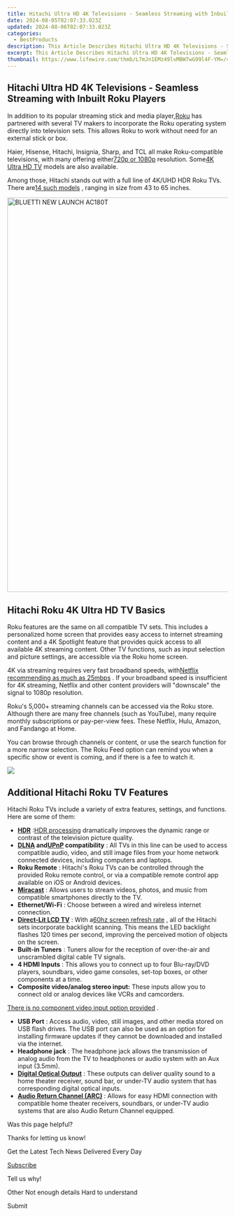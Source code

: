 ```yaml
---
title: Hitachi Ultra HD 4K Televisions - Seamless Streaming with Inbuilt Roku Players
date: 2024-08-05T02:07:33.023Z
updated: 2024-08-06T02:07:33.023Z
categories:
  - BestProducts
description: This Article Describes Hitachi Ultra HD 4K Televisions - Seamless Streaming with Inbuilt Roku Players
excerpt: This Article Describes Hitachi Ultra HD 4K Televisions - Seamless Streaming with Inbuilt Roku Players
thumbnail: https://www.lifewire.com/thmb/L7mJn1EMz49lvMBW7wG99l4F-YM=/400x300/filters:no_upscale():max_bytes(150000):strip_icc():format(webp)/hitachi-roku-tv-example-a-57f7be5c5f9b586c355d1bd4.jpg
---
```


## Hitachi Ultra HD 4K Televisions - Seamless Streaming with Inbuilt Roku Players
 In addition to its popular streaming stick and media player,[Roku](https://www.lifewire.com/what-is-a-roku-4142216) has partnered with several TV makers to incorporate the Roku operating system directly into television sets. This allows Roku to work without need for an external stick or box.

 Haier, Hisense, Hitachi, Insignia, Sharp, and TCL all make Roku-compatible televisions, with many offering either[720p or 1080p](https://www.lifewire.com/720p-1080i-1080p-explained-3276378) resolution. Some[4K Ultra HD TV](https://www.lifewire.com/4k-resolution-overview-and-perspective-1846842) models are also available.

 Among those, Hitachi stands out with a full line of 4K/UHD HDR Roku TVs. There are[14 such models](https://www.hitachi.us/dsd/ce/) , ranging in size from 43 to 65 inches.

<!-- affiliate ads begin -->
<a href="https://bluettide.pxf.io/c/5597632/2042332/17092" target="_top" id="2042332"><img src="//a.impactradius-go.com/display-ad/17092-2042332" border="0" alt="BLUETTI NEW LAUNCH AC180T" width="960" height="900"/></a><img height="0" width="0" src="https://imp.pxf.io/i/5597632/2042332/17092" style="position:absolute;visibility:hidden;" border="0" />
<!-- affiliate ads end -->
## Hitachi Roku 4K Ultra HD TV Basics

 Roku features are the same on all compatible TV sets. This includes a personalized home screen that provides easy access to internet streaming content and a 4K Spotlight feature that provides quick access to all available 4K streaming content. Other TV functions, such as input selection and picture settings, are accessible via the Roku home screen.

 4K via streaming requires very fast broadband speeds, with[Netflix recommending as much as 25mbps](https://www.lifewire.com/how-to-stream-netflix-in-4k-1847830) . If your broadband speed is insufficient for 4K streaming, Netflix and other content providers will "downscale" the signal to 1080p resolution.

 Roku's 5,000+ streaming channels can be accessed via the Roku store. Although there are many free channels (such as YouTube), many require monthly subscriptions or pay-per-view fees. These Netflix, Hulu, Amazon, and Fandango at Home.

 You can browse through channels or content, or use the search function for a more narrow selection. The Roku Feed option can remind you when a specific show or event is coming, and if there is a fee to watch it.

<!-- affiliate ads begin -->
<a href="https://shop.copernic.com/order/checkout.php?PRODS=41033101&QTY=1&AFFILIATE=108875&CART=1"><img src="https://secure.2checkout.com/images/merchant/8d30aa96e72440759f74bd2306c1fa3d/Copernic-2023-Affiliate-728x90-Elite.png" border="0"></a>
<!-- affiliate ads end -->
## Additional Hitachi Roku TV Features

 Hitachi Roku TVs include a variety of extra features, settings, and functions. Here are some of them:

* [**HDR**](https://www.lifewire.com/difference-between-hdr-and-4k-4176961) :[HDR processing](https://www.lifewire.com/dolby-vision-and-hdr10-4060427) dramatically improves the dynamic range or contrast of the television picture quality.
* **[DLNA](https://www.lifewire.com/what-is-dlna-1847363) and[UPnP](https://shop-links.co/link/?exclusive=1&publisher_slug=itechdaily19598&url=https%3A%2F%2Fwhatis.techtarget.com%2Fdefinition%2FUniversal-Plug-and-Play-UPnP) compatibility** : All TVs in this line can be used to access compatible audio, video, and still image files from your home network connected devices, including computers and laptops.
* **Roku Remote** : Hitachi's Roku TVs can be controlled through the provided Roku remote control, or via a compatible remote control app available on iOS or Android devices.
* [**Miracast**](https://www.lifewire.com/miracast-wireless-connectivity-1846853) : Allows users to stream videos, photos, and music from compatible smartphones directly to the TV.
* **Ethernet/Wi-Fi** : Choose between a wired and wireless internet connection.
* [**Direct-Lit LCD TV**](https://www.lifewire.com/truth-about-so-called-led-televisions-1847935) : With a[60hz screen refresh rate](https://www.lifewire.com/video-frame-vs-screen-refresh-rate-1847855) , all of the Hitachi sets incorporate backlight scanning. This means the LED backlight flashes 120 times per second, improving the perceived motion of objects on the screen.
* **Built-in Tuners** : Tuners allow for the reception of over-the-air and unscrambled digital cable TV signals.
* **4 HDMI Inputs** : This allows you to connect up to four Blu-ray/DVD players, soundbars, video game consoles, set-top boxes, or other components at a time.
* **Composite video/analog stereo input:** These inputs allow you to connect old or analog devices like VCRs and camcorders.

[There is no component video input option provided](https://www.lifewire.com/legacy-av-connections-4103731) .

* **USB Port** : Access audio, video, still images, and other media stored on USB flash drives. The USB port can also be used as an option for installing firmware updates if they cannot be downloaded and installed via the internet.
* **Headphone jack** : The headphone jack allows the transmission of analog audio from the TV to headphones or audio system with an Aux input (3.5mm).
* [**Digital Optical Output**](https://www.lifewire.com/digital-optical-connection-1846881) : These outputs can deliver quality sound to a home theater receiver, sound bar, or under-TV audio system that has corresponding digital optical inputs.
* [**Audio Return Channel (ARC)**](https://www.lifewire.com/audio-return-channel-1846845) : Allows for easy HDMI connection with compatible home theater receivers, soundbars, or under-TV audio systems that are also Audio Return Channel equipped.

Was this page helpful?

Thanks for letting us know!

 Get the Latest Tech News Delivered Every Day

[Subscribe](https://www.lifewire.com/#)

Tell us why!

 Other  Not enough details  Hard to understand

 Submit

<ins class="adsbygoogle"
     style="display:block"
     data-ad-format="autorelaxed"
     data-ad-client="ca-pub-7571918770474297"
     data-ad-slot="1223367746"></ins>



<ins class="adsbygoogle"
     style="display:block"
     data-ad-client="ca-pub-7571918770474297"
     data-ad-slot="8358498916"
     data-ad-format="auto"
     data-full-width-responsive="true"></ins>
